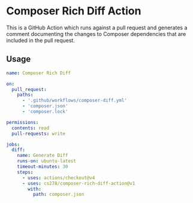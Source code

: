 Composer Rich Diff Action
=========================

This is a GitHub Action which runs against a pull request and generates a comment
documenting the changes to Composer dependencies that are included in the pull
request.

Usage
-----

```yaml
name: Composer Rich Diff

on:
  pull_request:
    paths:
      - '.github/workflows/composer-diff.yml'
      - 'composer.json'
      - 'composer.lock'

permissions:
  contents: read
  pull-requests: write

jobs:
  diff:
    name: Generate Diff
    runs-on: ubuntu-latest
    timeout-minutes: 30
    steps:
      - uses: actions/checkout@v4
      - uses: cs278/composer-rich-diff-action@v1
        with:
          path: composer.json
```
